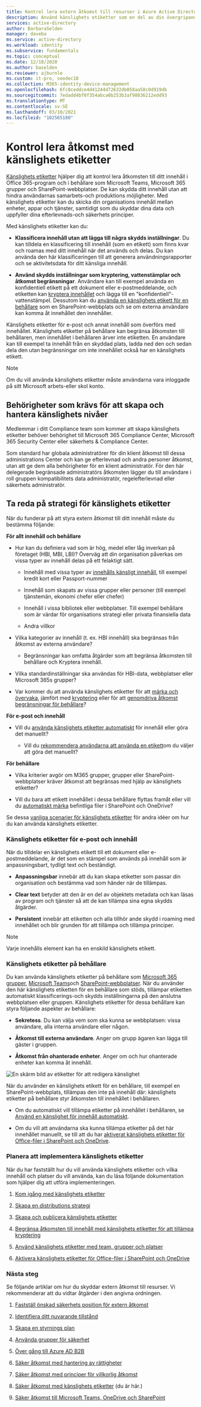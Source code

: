 ```yaml
---
title: Kontrol lera extern åtkomst till resurser i Azure Active Directory med känslighets etiketter.
description: Använd känslighets etiketter som en del av din övergripande säkerhets plan för extern åtkomst.
services: active-directory
author: BarbaraSelden
manager: daveba
ms.service: active-directory
ms.workload: identity
ms.subservice: fundamentals
ms.topic: conceptual
ms.date: 12/18/2020
ms.author: baselden
ms.reviewer: ajburnle
ms.custom: it-pro, seodec18
ms.collection: M365-identity-device-management
ms.openlocfilehash: 6fc8ceddce4d41244d72632db058aa58c0d919db
ms.sourcegitcommit: 7edadd4bf8f354abca0b253b3af98836212edd93
ms.translationtype: MT
ms.contentlocale: sv-SE
ms.lasthandoff: 03/10/2021
ms.locfileid: "102565180"
---
```

# <a name="control-access-with-sensitivity-labels"></a>Kontrol lera åtkomst med känslighets etiketter 

[Känslighets etiketter](/microsoft-365/compliance/sensitivity-labels) hjälper dig att kontrol lera åtkomsten till ditt innehåll i Office 365-program och i behållare som Microsoft Teams, Microsoft 365 grupper och SharePoint-webbplatser. De kan skydda ditt innehåll utan att hindra användarnas samarbets-och produktions möjligheter. Med känslighets etiketter kan du skicka din organisations innehåll mellan enheter, appar och tjänster, samtidigt som du skyddar dina data och uppfyller dina efterlevnads-och säkerhets principer. 

Med känslighets etiketter kan du:

* **Klassificera innehåll utan att lägga till några skydds inställningar**. Du kan tilldela en klassificering till innehåll (som en etikett) som finns kvar och roamas med ditt innehåll när det används och delas. Du kan använda den här klassificeringen till att generera användningsrapporter och se aktivitetsdata för ditt känsliga innehåll.

* **Använd skydds inställningar som kryptering, vattenstämplar och åtkomst begränsningar**. Användare kan till exempel använda en konfidentiell etikett på ett dokument eller e-postmeddelande, och etiketten kan [kryptera innehållet](/microsoft-365/compliance/encryption-sensitivity-labels) och lägga till en "konfidentiell"-vattenstämpel. Dessutom kan du [använda en känslighets etikett för en behållare](/microsoft-365/compliance/sensitivity-labels-teams-groups-sites) som en SharePoint-webbplats och se om externa användare kan komma åt innehållet den innehåller.

Känslighets etiketter för e-post och annat innehåll som överförs med innehållet. Känslighets etiketter på behållare kan begränsa åtkomsten till behållaren, men innehållet i behållaren ärver inte etiketten. En användare kan till exempel ta innehåll från en skyddad plats, ladda ned den och sedan dela den utan begränsningar om inte innehållet också har en känslighets etikett.

 >[!NOTE]
>Om du vill använda känslighets etiketter måste användarna vara inloggade på sitt Microsoft arbets-eller skol konto. 

 
## <a name="permissions-necessary-to-create-and-manage-sensitivity-levels"></a>Behörigheter som krävs för att skapa och hantera känslighets nivåer

Medlemmar i ditt Compliance team som kommer att skapa känslighets etiketter behöver behörighet till Microsoft 365 Compliance Center, Microsoft 365 Security Center eller säkerhets & Compliance Center.

Som standard har globala administratörer för din klient åtkomst till dessa administrations Center och kan ge efterlevnad och andra personer åtkomst, utan att ge dem alla behörigheter för en klient administratör. För den här delegerade begränsade administratörs åtkomsten lägger du till användare i roll gruppen kompatibilitets data administratör, regelefterlevnad eller säkerhets administratör.

 

## <a name="determine-your-sensitivity-label-strategy"></a>Ta reda på strategi för känslighets etiketter

När du funderar på att styra extern åtkomst till ditt innehåll måste du bestämma följande:

**För allt innehåll och behållare**

* Hur kan du definiera vad som är hög, medel eller låg inverkan på företaget (HBI, MBI, LBI)? Överväg att din organisation påverkas om vissa typer av innehåll delas på ett felaktigt sätt.

   * Innehåll med vissa typer av [innehålls känsligt innehåll](/microsoft-365/compliance/apply-sensitivity-label-automatically), till exempel kredit kort eller Passport-nummer

   * Innehåll som skapats av vissa grupper eller personer (till exempel tjänstemän, ekonomi chefer eller chefer)

   * Innehåll i vissa bibliotek eller webbplatser. Till exempel behållare som är värdar för organisations strategi eller privata finansiella data

   * Andra villkor

* Vilka kategorier av innehåll (t. ex. HBI innehåll) ska begränsas från åtkomst av externa användare?

   * Begränsningar kan omfatta åtgärder som att begränsa åtkomsten till behållare och Kryptera innehåll.

* Vilka standardinställningar ska användas för HBI-data, webbplatser eller Microsoft 365s grupper?

* Var kommer du att använda känslighets etiketter för att [märka och övervaka](/microsoft-365/compliance/sensitivity-labels), jämfört med [kryptering](/microsoft-365/compliance/encryption-sensitivity-labels) eller för att [genomdriva åtkomst begränsningar för behållare](/microsoft-365/compliance/sensitivity-labels-teams-groups-sites)?

**För e-post och innehåll**

* Vill du [använda känslighets etiketter automatiskt](/microsoft-365/compliance/apply-sensitivity-label-automatically) för innehåll eller göra det manuellt?

   * Vill du [rekommendera användarna att använda en etikett](/microsoft-365/compliance/apply-sensitivity-label-automatically)om du väljer att göra det manuellt?

**För behållare**

* Vilka kriterier avgör om M365 grupper, grupper eller SharePoint-webbplatser kräver åtkomst att begränsas med hjälp av känslighets etiketter?

* Vill du bara att etikett innehållet i dessa behållare flyttas framåt eller vill du [automatiskt märka](/microsoft-365/compliance/apply-sensitivity-label-automatically) befintliga filer i SharePoint och OneDrive?

Se dessa [vanliga scenarier för känslighets etiketter](/microsoft-365/compliance/get-started-with-sensitivity-labels) för andra idéer om hur du kan använda känslighets etiketter.

### <a name="sensitivity-labels-on-email-and-content"></a>Känslighets etiketter för e-post och innehåll

När du tilldelar en känslighets etikett till ett dokument eller e-postmeddelande, är det som en stämpel som används på innehåll som är anpassningsbart, tydligt text och beständigt. 

* **Anpassningsbar** innebär att du kan skapa etiketter som passar din organisation och bestämma vad som händer när de tillämpas.

* **Clear text** betyder att den är en del av objektets metadata och kan läsas av program och tjänster så att de kan tillämpa sina egna skydds åtgärder.

* **Persistent** innebär att etiketten och alla tillhör ande skydd i roaming med innehållet och blir grunden för att tillämpa och tillämpa principer.

 

> [!NOTE]
> Varje innehålls element kan ha en enskild känslighets etikett.


### <a name="sensitivity-labels-on-containers"></a>Känslighets etiketter på behållare

Du kan använda känslighets etiketter på behållare som [Microsoft 365 grupper](../enterprise-users/groups-assign-sensitivity-labels.md), [Microsoft Teams](/microsoft-365/compliance/sensitivity-labels-teams-groups-sites)och [SharePoint-webbplatser](/microsoft-365/compliance/sensitivity-labels-teams-groups-sites). När du använder den här känslighets etiketten för en behållare som stöds, tillämpar etiketten automatiskt klassificerings-och skydds inställningarna på den anslutna webbplatsen eller gruppen. Känslighets etiketter för dessa behållare kan styra följande aspekter av behållare:

* **Sekretess**. Du kan välja vem som ska kunna se webbplatsen: vissa användare, alla interna användare eller någon.

* **Åtkomst till externa användare**. Anger om grupp ägaren kan lägga till gäster i gruppen.

* **Åtkomst från ohanterade enheter**. Anger om och hur ohanterade enheter kan komma åt innehåll.

 

![En skärm bild av etiketter för att redigera känslighet](media/secure-external-access/8-edit-label.png)

 

När du använder en känslighets etikett för en behållare, till exempel en SharePoint-webbplats, tillämpas den inte på innehåll där: känslighets etiketter på behållare styr åtkomsten till innehållet i behållaren. 

* Om du automatiskt vill tillämpa etiketter på innehållet i behållaren, se [Använd en känslighet för innehåll automatiskt](/microsoft-365/compliance/apply-sensitivity-label-automatically).

* Om du vill att användarna ska kunna tillämpa etiketter på det här innehållet manuellt, se till att du har [aktiverat känslighets etiketter för Office-filer i SharePoint och OneDrive](/microsoft-365/compliance/sensitivity-labels-sharepoint-onedrive-files).

### <a name="plan-to-implement-sensitivity-labels"></a>Planera att implementera känslighets etiketter

När du har fastställt hur du vill använda känslighets etiketter och vilka innehåll och platser du vill använda, kan du läsa följande dokumentation som hjälper dig att utföra implementeringen.

1. [Kom igång med känslighets etiketter](/microsoft-365/compliance/get-started-with-sensitivity-labels)

2. [Skapa en distributions strategi](/microsoft-365/compliance/get-started-with-sensitivity-labels)

3. [Skapa och publicera känslighets etiketter](/microsoft-365/compliance/create-sensitivity-labels)

4. [Begränsa åtkomsten till innehåll med känslighets etiketter för att tillämpa kryptering](/microsoft-365/compliance/encryption-sensitivity-labels)

5. [Använd känslighets etiketter med team, grupper och platser](/microsoft-365/compliance/sensitivity-labels-teams-groups-sites)

6. [Aktivera känslighets etiketter för Office-filer i SharePoint och OneDrive](/microsoft-365/compliance/sensitivity-labels-sharepoint-onedrive-files)

### <a name="next-steps"></a>Nästa steg

Se följande artiklar om hur du skyddar extern åtkomst till resurser. Vi rekommenderar att du vidtar åtgärder i den angivna ordningen.

1. [Fastställ önskad säkerhets position för extern åtkomst](1-secure-access-posture.md)

2. [Identifiera ditt nuvarande tillstånd](2-secure-access-current-state.md)

3. [Skapa en styrnings plan](3-secure-access-plan.md)

4. [Använda grupper för säkerhet](4-secure-access-groups.md)

5. [Över gång till Azure AD B2B](5-secure-access-b2b.md)

6. [Säker åtkomst med hantering av rättigheter](6-secure-access-entitlement-managment.md)

7. [Säker åtkomst med principer för villkorlig åtkomst](7-secure-access-conditional-access.md)

8. [Säker åtkomst med känslighets etiketter](8-secure-access-sensitivity-labels.md) (du är här.)

9. [Säker åtkomst till Microsoft Teams, OneDrive och SharePoint](9-secure-access-teams-sharepoint.md)